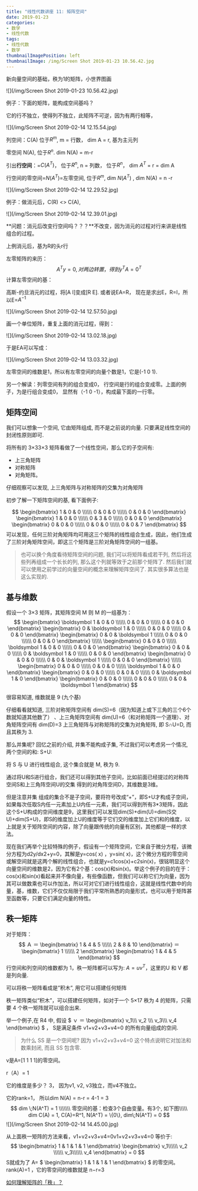 ```yaml
---
title: "线性代数讲座 11: 矩阵空间"
date: 2019-01-23
categories:
- 数学
- 线性代数
tags:
- 线性代数
- 数学
thumbnailImagePosition: left
thumbnailImage: /img/Screen Shot 2019-01-23 10.56.42.jpg
---
```


新向量空间的基础，秩为1的矩阵，小世界图画
<!--more-->


![](/img/Screen Shot 2019-01-23 10.56.42.jpg)



例子：下面的矩阵，能构成空间基吗？

它的行不独立，使得列不独立，此矩阵不可逆，因为有两行相等，

![](/img/Screen Shot 2019-02-14 12.15.54.jpg)

列空间：C(A) 位于$R^m$, m = 行数， dim A = r, 基为主元列

零空间 N(A), 位于$R^n$. dim N(A) = m-r

引出**行空间**：=$C(A^T)$， 位于$R^n$, n = 列数， 位于$R^n$， dim $A^T$ = r = dim A

行空间的零空间=$N(A^T)=$左零空间, 位于$R^m$,  dim $N(A^T)$ , dim N(A) = n -r

![](/img/Screen Shot 2019-02-14 12.29.52.jpg)



例子：做消元后，C(R) <> C(A), 

![](/img/Screen Shot 2019-02-14 12.39.01.jpg)

**问题：消元后改变行空间吗？？？**不改变，因为消元的过程对行来讲是线性组合的过程。

上例消元后，基为R的头r行



左零矩阵的来历：
$$
A^Ty=0, 对两边转置，得到y^TA=0^T
$$
计算左零空间的基：

高斯-约旦消元的过程，将[A I]变成[R E]. 或者说EA=R， 现在是求出E，R=I，所以E=$A^{-1}$



![](/img/Screen Shot 2019-02-14 12.57.50.jpg)

画一个单位矩阵，重复上面的消元过程，得到：

![](/img/Screen Shot 2019-02-14 13.02.18.jpg)

于是EA可以写成：

![](/img/Screen Shot 2019-02-14 13.03.32.jpg)

左零空间的维数是1，所以有左零空间的向量个数是1，它是(-1 0 1).

另一个解读：列零空间有列的组合变成0， 行空间是行的组合变成零。上面的例子，为是行组合变成0， 显然有（-1 0 -1），构成最下面的一行零。



## 矩阵空间

我们可以想象一个空间, 它由矩阵组成, 而不是之前说的向量. 只要满足线性空间的封闭性原则即可.

将所有的 3×33×3 矩阵看做了一个线性空间，那么它的子空间有:

- 上三角矩阵
- 对称矩阵
- 对角矩阵。

仔细观察可以发现, 上三角矩阵与对称矩阵的交集为对角矩阵

初步了解一下矩阵空间的基, 看下面例子:

$$
\begin{bmatrix}
1 & 0 & 0 \\\\\\
0 & 0 & 0 \\\\\\
0 & 0 & 0 
\end{bmatrix}
\begin{bmatrix}
1 & 0 & 0 \\\\\\
0 & 3 & 0 \\\\\\
0 & 0 & 0 
\end{bmatrix}
\begin{bmatrix}
0 & 0 & 0 \\\\\\
0 & 0 & 0 \\\\\\
0 & 0 & 7 
\end{bmatrix}
$$
可以发现，任何三阶对角矩阵均可用这三个矩阵的线性组合生成，因此，他们生成了三阶对角矩阵空间，即这三个矩阵是三阶对角矩阵空间的一组基。

> 也可以换个角度看待矩阵空间的问题, 我们可以将矩阵看成若干列, 然后将这些列再组成一个长长的列, 那么这个列就等效于之前那个矩阵了. 然后我们就可以使用之前学过的向量空间的概念来理解矩阵空间了. 其实很多算法也是这么实现的.
>

## 基与维数
假设一个 3×3 矩阵，其矩阵空间 M
则 M 的一组基为：
$$
\begin{bmatrix}
\boldsymbol 1 & 0 & 0 \\\\\\
0 & 0 & 0 \\\\\\
0 & 0 & 0 
\end{bmatrix}
\begin{bmatrix}
0 & \boldsymbol 1 & 0 \\\\\\
0 & 0 & 0 \\\\\\
0 & 0 & 0 
\end{bmatrix}
\begin{bmatrix}
0 & 0 & \boldsymbol 1 \\\\\\
0 & 0 & 0 \\\\\\
0 & 0 & 0 
\end{bmatrix}
\\\\\\
\begin{bmatrix}
0 & 0 & 0 \\\\\\
\boldsymbol 1 & 0 & 0 \\\\\\
0 & 0 & 0 
\end{bmatrix}
\begin{bmatrix}
0 & 0 & 0 \\\\\\
0 & \boldsymbol 1 & 0 \\\\\\
0 & 0 & 0 
\end{bmatrix}
\begin{bmatrix}
0 & 0 & 0 \\\\\\
0 & 0 & \boldsymbol 1 \\\\\\
0 & 0 & 0 
\end{bmatrix}
\\\\\\
\begin{bmatrix}
0 & 0 & 0 \\\\\\
0 & 0 & 0 \\\\\\
\boldsymbol 1 & 0 & 0 
\end{bmatrix}
\begin{bmatrix}
0 & 0 & 0 \\\\\\
0 & 0 & 0 \\\\\\
0 & \boldsymbol 1 & 0 
\end{bmatrix}
\begin{bmatrix}
0 & 0 & 0 \\\\\\
0 & 0 & 0 \\\\\\
0 & 0 & \boldsymbol 1 
\end{bmatrix}
$$

很容易知道, 维数就是 9 (九个基)

仔细看看就知道, 三阶对称矩阵空间有 dim(S)=6（因为知道上或下三角的三个6个数就知道其他数了） 、上三角矩阵空间有 dim(U)=6（和对称矩阵一个道理）、对角矩阵空间有 dim(D)=3
上三角矩阵与对称矩阵的交集为对角矩阵, 即 S∩U=D, 而且其秩为 3.

那么并集呢? 回忆之前的介绍, 并集不能构成子集, 不过我们可以考虑另一个情况, 两个空间的和: S+U:

将 S 与 U 进行线性组合, 这个集合就是 M, 秩为 9.

通过将U和S进行组合，我们还可以得到其他子空间，比如前面已经提过的对称阵空间S和上三角阵空间U的交集   得到的对角阵空间D，其维数是3维。

但是注意并集 组成的集合不是子空间，要将符号改成“+”，即S+U才构成子空间，如果每次任取S内任一元素加上U内任一元素，我们可以得到所有3*3矩阵，因此这个S+U构成的空间维度是9，这里我们可以发现dim(S)+dim(U)=dim(S交U)+dim(S+U)，即S的维度加上U的维度等于它们交的维度加上它们和的维度，以上就是关于矩阵空间的内容，除了向量跟传统的向量有区别，其他都是一样的求法。

现在我们再举个比较特殊的例子，假设有一个矩阵空间，它来自于微分方程，该微分方程为d2y/dx2+y=0，其解是y=cos( x) ，y=sin( x)，这个微分方程的零空间或解空间就是这两个解的线性组合，也就是y=c1cos(x)+c2sin(x)，很铭明显这个向量空间的维数是2，因为它有2个基：cos(x)和sin(x)。举这个例子的目的在于：cos(x)和sin(x)看起来并不像向量，有些像函数，但我们可以称它们为向量，因为其可以做数乘也可以作加法，所以可对它们进行线性组合，这就是线性代数中的向量，基，维数，它们不仅仅局限于我们平常所熟悉的向量形式，也可以用于矩阵甚至函数等，只要它们满足向量的特性。

## 秩一矩阵

对于矩阵：
$$
Ａ ＝ 
\begin{bmatrix}
1 & 4 & 5 \\\\\\
2 & 8 & 10
\end{bmatrix}
＝
\begin{bmatrix}
1 \\\\\\
2
\end{bmatrix}
\begin{bmatrix}
1 & 4 & 5 
\end{bmatrix}
$$
行空间和列空间的维数都为 1，秩一矩阵都可以写为: $A=uv^T$，这里的U 和 V 都是列向量.

可以将秩一矩阵看成是”积木”, 用它可以搭建任何矩阵

秩一矩阵类似“积木”，可以搭建任何矩阵，如对于一个 5×17 秩为 4 的矩阵，只需要 4 个秩一矩阵就可以组合出来.

举一个例子,在 R4 中, 假设 
$
ｖ ＝ 
\begin{bmatrix}
v_1\\\\\\ 
v_2 \\\\\\ 
v_3\\\\\\ 
v_4 
\end{bmatrix}
​$
， S是满足条件 v1+v2+v3+v4=0  的所有向量组成的空间.

> 为什么 SS 是一个空间呢? 因为 v1+v2+v3+v4=0 这个特点说明它对加法和数乘封闭, 而且 SS 包含零.

v是A=[1 1 1 1]的零空间。

r（A）= 1

它的维度是多少？ 3， 因为v1, v2, v3独立，而v4不独立。

它的rank=1， 所以dim N(A) = n-r = 4-1 = 3
$$
dim \;N(A^T) = 1 \\\\\\\
零空间的基：检查3个自由变量。有3个, 如下图\\\\\
dim C(A) = 1, C(A)=R^1, N(A^T) = \{0\}, dim\;N(A^T) = 0
$$
![](/img/Screen Shot 2019-02-14 14.45.00.jpg)

从上面秩一矩阵的方法来看，v1+v2+v3+v4=0v1+v2+v3+v4=0 等价于:
$$
\begin{bmatrix}
1 & 1 & 1 & 1
\end{bmatrix}
\begin{bmatrix}
v_1\\\\\\ 
v_2 \\\\\\ 
v_3\\\\\\ 
v_4 
\end{bmatrix}
= 0
$$
S就成为了 A=
$
\begin{bmatrix}
1 & 1 & 1 & 1
\end{bmatrix}
$
的零空间。
rank(A)=1 ，它的零空间的维数就是 n−r=3

[如何理解矩阵的「秩」？](https://www.matongxue.com/madocs/254/)

